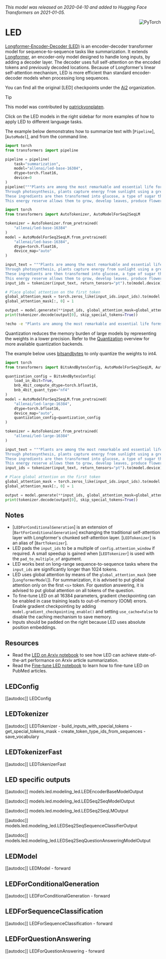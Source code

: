 <!--Copyright 2020 The HuggingFace Team. All rights reserved.

Licensed under the Apache License, Version 2.0 (the "License"); you may not use this file except in compliance with
the License. You may obtain a copy of the License at

http://www.apache.org/licenses/LICENSE-2.0

Unless required by applicable law or agreed to in writing, software distributed under the License is distributed on
an "AS IS" BASIS, WITHOUT WARRANTIES OR CONDITIONS OF ANY KIND, either express or implied. See the License for the
specific language governing permissions and limitations under the License.

⚠️ Note that this file is in Markdown but contain specific syntax for our doc-builder (similar to MDX) that may not be
rendered properly in your Markdown viewer.

-->
*This model was released on 2020-04-10 and added to Hugging Face Transformers on 2021-01-05.*

<div style="float: right;">
    <div class="flex flex-wrap space-x-1">
           <img alt="PyTorch" src="https://img.shields.io/badge/PyTorch-DE3412?style=flat&logo=pytorch&logoColor=white">
    </div>
</div>

# LED

[Longformer-Encoder-Decoder (LED)](https://huggingface.co/papers/2004.05150) is an encoder-decoder  transformer model for sequence-to-sequence tasks like summarization. It extends [Longformer](.longformer), an encoder-only model designed to handle long inputs, by adding a decoder layer. The decoder uses full self-attention on the encoded tokens and previously decoded locations. Because of Longformer's linear self-attention mechanism, LED is more efficient than standard encoder-decoder models when processing long sequences.

You can find all the original [LED] checkpoints under the [Ai2](https://huggingface.co/allenai/models?search=led) organization.

> [!TIP]
> This model was contributed by [patrickvonplaten](https://huggingface.co/patrickvonplaten).
>
> Click on the LED models in the right sidebar for more examples of how to apply LED to different language tasks.

The example below demonstrates how to summarize text with [`Pipeline`], [`AutoModel`], and from the command line.

<hfoptions id="usage">
<hfoption id="Pipeline">

```python
import torch
from transformers import pipeline

pipeline = pipeline(
    task="summarization",
    model="allenai/led-base-16384",
    dtype=torch.float16,
    device=0
)
pipeline("""Plants are among the most remarkable and essential life forms on Earth, possessing a unique ability to produce their own food through a process known as photosynthesis. This complex biochemical process is fundamental not only to plant life but to virtually all life on the planet.
Through photosynthesis, plants capture energy from sunlight using a green pigment called chlorophyll, which is located in specialized cell structures called chloroplasts. In the presence of light, plants absorb carbon dioxide from the atmosphere through small pores in their leaves called stomata, and take in water from the soil through their root systems.
These ingredients are then transformed into glucose, a type of sugar that serves as a source of chemical energy, and oxygen, which is released as a byproduct into the atmosphere. The glucose produced during photosynthesis is not just used immediately; plants also store it as starch or convert it into other organic compounds like cellulose, which is essential for building their cellular structure.
This energy reserve allows them to grow, develop leaves, produce flowers, bear fruit, and carry out various physiological processes throughout their lifecycle.""")
```

</hfoption>
<hfoption id="AutoModel">

```python
import torch
from transformers import AutoTokenizer, AutoModelForSeq2SeqLM

tokenizer = AutoTokenizer.from_pretrained(
    "allenai/led-base-16384"
)
model = AutoModelForSeq2SeqLM.from_pretrained(
    "allenai/led-base-16384",
    dtype=torch.float16,
    device_map="auto"
)

input_text = """Plants are among the most remarkable and essential life forms on Earth, possessing a unique ability to produce their own food through a process known as photosynthesis. This complex biochemical process is fundamental not only to plant life but to virtually all life on the planet.
Through photosynthesis, plants capture energy from sunlight using a green pigment called chlorophyll, which is located in specialized cell structures called chloroplasts. In the presence of light, plants absorb carbon dioxide from the atmosphere through small pores in their leaves called stomata, and take in water from the soil through their root systems.
These ingredients are then transformed into glucose, a type of sugar that serves as a source of chemical energy, and oxygen, which is released as a byproduct into the atmosphere. The glucose produced during photosynthesis is not just used immediately; plants also store it as starch or convert it into other organic compounds like cellulose, which is essential for building their cellular structure.
This energy reserve allows them to grow, develop leaves, produce flowers, bear fruit, and carry out various physiological processes throughout their lifecycle."""
input_ids = tokenizer(input_text, return_tensors="pt").to(model.device)

# Place global attention on the first token
global_attention_mask = torch.zeros_like(input_ids.input_ids).to(model.device)
global_attention_mask[:, 0] = 1

output = model.generate(**input_ids, global_attention_mask=global_attention_mask, cache_implementation="static")
print(tokenizer.decode(output[0], skip_special_tokens=True))
```

</hfoption>
<hfoption id="transformers">

```bash
!echo -e "Plants are among the most remarkable and essential life forms on Earth, possessing a unique ability to produce their own food through a process known as photosynthesis. This complex biochemical process is fundamental not only to plant life but to virtually all life on the planet. Through photosynthesis, plants capture energy from sunlight using a green pigment called chlorophyll, which is located in specialized cell structures called chloroplasts." | transformers run --task summarization --model allenai/led-base-16384 --device 0
```
</hfoption>
</hfoptions>

Quantization reduces the memory burden of large models by representing the weights in a lower precision. Refer to the [Quantization](../quantization/overview) overview for more available quantization backends.

The example below uses [bitsandbytes](../quantization/bitsandbytes) to only quantize the weights to int4.

```python
import torch
from transformers import BitsAndBytesConfig, AutoModelForSeq2SeqLM, AutoTokenizer

quantization_config = BitsAndBytesConfig(
    load_in_4bit=True,
    bnb_4bit_compute_dtype=torch.bfloat16,
    bnb_4bit_quant_type="nf4"
)
model = AutoModelForSeq2SeqLM.from_pretrained(
    "allenai/led-large-16384",
    dtype=torch.bfloat16,
    device_map="auto",
    quantization_config=quantization_config
)

tokenizer = AutoTokenizer.from_pretrained(
    "allenai/led-large-16384"
)

input_text = """Plants are among the most remarkable and essential life forms on Earth, possessing a unique ability to produce their own food through a process known as photosynthesis. This complex biochemical process is fundamental not only to plant life but to virtually all life on the planet.
Through photosynthesis, plants capture energy from sunlight using a green pigment called chlorophyll, which is located in specialized cell structures called chloroplasts. In the presence of light, plants absorb carbon dioxide from the atmosphere through small pores in their leaves called stomata, and take in water from the soil through their root systems.
These ingredients are then transformed into glucose, a type of sugar that serves as a source of chemical energy, and oxygen, which is released as a byproduct into the atmosphere. The glucose produced during photosynthesis is not just used immediately; plants also store it as starch or convert it into other organic compounds like cellulose, which is essential for building their cellular structure.
This energy reserve allows them to grow, develop leaves, produce flowers, bear fruit, and carry out various physiological processes throughout their lifecycle."""
input_ids = tokenizer(input_text, return_tensors="pt").to(model.device)

# Place global attention on the first token
global_attention_mask = torch.zeros_like(input_ids.input_ids).to(model.device)
global_attention_mask[:, 0] = 1

output = model.generate(**input_ids, global_attention_mask=global_attention_mask, cache_implementation="static")
print(tokenizer.decode(output[0], skip_special_tokens=True))
```

## Notes

- [`LEDForConditionalGeneration`] is an extension of [`BartForConditionalGeneration`] exchanging the traditional self-attention layer with Longformer's chunked self-attention layer. [`LEDTokenizer`] is an alias of [`BartTokenizer`].
- LED pads the `input_ids` to be a multiple of `config.attention_window` if required. A small speedup is gained when [`LEDTokenizer`] is used with the `pad_to_multiple_of` argument.
- LED works best on long-range sequence-to-sequence tasks where the `input_ids` are significantly longer than 1024 tokens.
- LED uses global attention by means of the `global_attention_mask` (see [`LongformerModel`]). For summarization, it is advised to put global attention only on the first `<s>` token. For question answering, it is advised to put global attention on all tokens of the question.
- To fine-tune LED on all 16384 parameters, gradient checkpointing can be enabled in case training leads to out-of-memory (OOM) errors. Enable gradient checkpointing by adding `model.gradient_checkpointing_enable()` and setting `use_cache=False` to disable the caching mechanism to save memory.
- Inputs should be padded on the right because LED uses absolute position embeddings.

## Resources

- Read the [LED on Arxiv notebook](https://colab.research.google.com/drive/12INTTR6n64TzS4RrXZxMSXfrOd9Xzamo?usp=sharing) to see how LED can achieve state-of-the-art performance on Arxiv article summarization.
- Read the [Fine-tune LED notebook](https://colab.research.google.com/drive/12LjJazBl7Gam0XBPy_y0CTOJZeZ34c2v?usp=sharing) to learn how to fine-tune LED on PubMed articles.

## LEDConfig

[[autodoc]] LEDConfig

## LEDTokenizer

[[autodoc]] LEDTokenizer
    - build_inputs_with_special_tokens
    - get_special_tokens_mask
    - create_token_type_ids_from_sequences
    - save_vocabulary

## LEDTokenizerFast

[[autodoc]] LEDTokenizerFast

## LED specific outputs

[[autodoc]] models.led.modeling_led.LEDEncoderBaseModelOutput

[[autodoc]] models.led.modeling_led.LEDSeq2SeqModelOutput

[[autodoc]] models.led.modeling_led.LEDSeq2SeqLMOutput

[[autodoc]] models.led.modeling_led.LEDSeq2SeqSequenceClassifierOutput

[[autodoc]] models.led.modeling_led.LEDSeq2SeqQuestionAnsweringModelOutput

## LEDModel

[[autodoc]] LEDModel
    - forward

## LEDForConditionalGeneration

[[autodoc]] LEDForConditionalGeneration
    - forward

## LEDForSequenceClassification

[[autodoc]] LEDForSequenceClassification
    - forward

## LEDForQuestionAnswering

[[autodoc]] LEDForQuestionAnswering
    - forward
